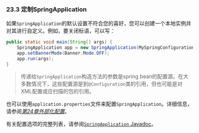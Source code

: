 ### 23.3 定制SpringApplication

如果`SpringApplication`的默认设置不符合您的喜好，您可以创建一个本地实例并对其进行自定义。例如，要关闭标语，可以写：

```java
public static void main(String[] args) {
    SpringApplication app = new SpringApplication(MySpringConfiguration.class);
    app.setBannerMode(Banner.Mode.OFF);
    app.run(args);
}
```

> 传递给`SpringApplication`构造方法的参数是spring bean的配置源。在大多数情况下，这些配置源是到`@Configuration`类的引用，但也可能是对XML配置或应扫描的包的引用。

也可以使用`application.properties`文件来配置`SpringApplication`。详细信息，请参阅[*第24章外部化配置*](../24.Externalized_Configuration.md)。

有关配置选项的完整列表，请参阅[`SpringApplication` Javadoc](https://docs.spring.io/spring-boot/docs/1.5.7.RELEASE/api/org/springframework/boot/SpringApplication.html)。
